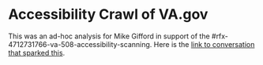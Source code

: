 # Accessibility Crawl of VA.gov

This was an ad-hoc analysis for Mike Gifford in support of the 
#rfx-4712731766-va-508-accessibility-scanning. Here is the 
[link to conversation that sparked this](https://civicactions.slack.com/archives/C01PJJ6S00N/p1616511139021200).